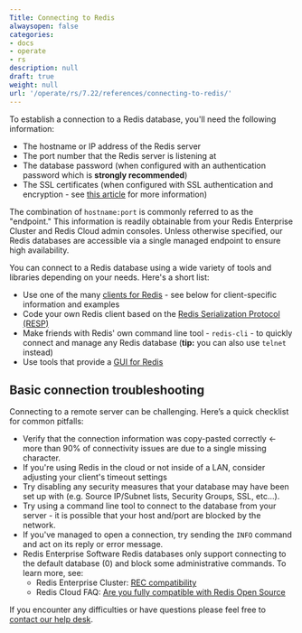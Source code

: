 ```yaml
---
Title: Connecting to Redis
alwaysopen: false
categories:
- docs
- operate
- rs
description: null
draft: true
weight: null
url: '/operate/rs/7.22/references/connecting-to-redis/'
---
```

To establish a connection to a Redis database, you'll need the following information:

- The hostname or IP address of the Redis server
- The port number that the Redis server is listening at
- The database password (when configured with an authentication password which is **strongly recommended**)
- The SSL certificates (when configured with SSL authentication and encryption - see [this article](/kb/read-more-ssl) for more information)

The combination of `hostname:port` is commonly referred to as the "endpoint." This information is readily obtainable from your Redis Enterprise Cluster and Redis Cloud admin consoles. Unless otherwise specified, our Redis databases are accessible via a single managed endpoint to ensure high availability.

You can connect to a Redis database using a wide variety of tools and libraries depending on your needs. Here's a short list:

- Use one of the many [clients for Redis](redis.io/clients) - see below for client-specific information and examples
- Code your own Redis client based on the [Redis Serialization Protocol (RESP)](http://redis.io/topics/protocol)
- Make friends with Redis' own command line tool - `redis-cli` - to quickly connect and manage any Redis database (**tip:** you can also use `telnet` instead)
- Use tools that provide a [GUI for Redis](/blog/so-youre-looking-for-the-redis-gui)

## Basic connection troubleshooting

Connecting to a remote server can be challenging. Here’s a quick checklist for common pitfalls:

- Verify that the connection information was copy-pasted correctly <- more than 90% of connectivity issues are due to a single missing character.
- If you're using Redis in the cloud or not inside of a LAN, consider adjusting your client's timeout settings
- Try disabling any security measures that your database may have been set up with (e.g. Source IP/Subnet lists, Security Groups, SSL, etc...).
- Try using a command line tool to connect to the database from your server - it is possible that your host and/port are blocked by the network.
- If you've managed to open a connection, try sending the `INFO` command and act on its reply or error message.
- Redis Enterprise Software Redis databases only support connecting to the default database (0) and block some administrative commands. To learn more, see:
    - Redis Enterprise Cluster: [REC compatibility](/redis-enterprise-documentation/rlec-compatibility)
    - Redis Cloud FAQ: [Are you fully compatible with Redis Open Source](/faqs#are-you-fully-compatible-with-open-source-redis)

If you encounter any difficulties or have questions please feel free to [contact our help desk](mailto:support@redislabs.com).
